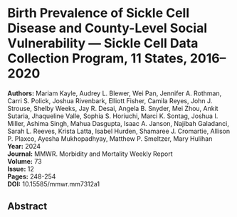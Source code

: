 # Birth Prevalence of Sickle Cell Disease and County-Level Social Vulnerability — Sickle Cell Data Collection Program, 11 States, 2016–2020

**Authors:** Mariam Kayle, Audrey L. Blewer, Wei Pan, Jennifer A. Rothman, Carri S. Polick, Joshua Rivenbark, Elliott Fisher, Camila Reyes, John J. Strouse, Shelby Weeks, Jay R. Desai, Angela B. Snyder, Mei Zhou, Ankit Sutaria, Jhaqueline Valle, Sophia S. Horiuchi, Marci K. Sontag, Joshua I. Miller, Ashima Singh, Mahua Dasgupta, Isaac A. Janson, Najibah Galadanci, Sarah L. Reeves, Krista Latta, Isabel Hurden, Shamaree J. Cromartie, Allison P. Plaxco, Ayesha Mukhopadhyay, Matthew P. Smeltzer, Mary Hulihan  
**Year:** 2024  
**Journal:** MMWR. Morbidity and Mortality Weekly Report  
**Volume:** 73  
**Issue:** 12  
**Pages:** 248-254  
**DOI:** 10.15585/mmwr.mm7312a1  

## Abstract


